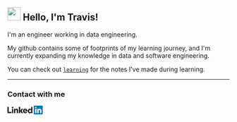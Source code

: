 ## <img src="https://media.giphy.com/media/hvRJCLFzcasrR4ia7z/giphy.gif" height="30px" width="30px"> Hello, I'm Travis!

I'm an engineer working in data engineering. <br>

My github contains some of footprints of my learning journey, and I'm currently expanding my knowledge in data and software engineering.<br>

You can check out [`learning`](https://github.com/TravisH0301/learning) for the notes I've made during learning.

---
### Contact with me
[<img align="left" alt="LinkedIn" width="80" src="https://github.com/TravisH0301/TravisH0301/blob/master/images/linkedin%20logo.png" />]( http://www.linkedin.com/in/travis-j-hong)
